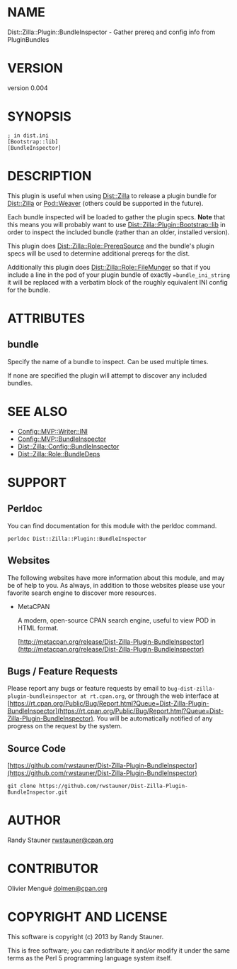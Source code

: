 # NAME

Dist::Zilla::Plugin::BundleInspector - Gather prereq and config info from PluginBundles

# VERSION

version 0.004

# SYNOPSIS

    ; in dist.ini
    [Bootstrap::lib]
    [BundleInspector]

# DESCRIPTION

This plugin is useful when using [Dist::Zilla](https://metacpan.org/pod/Dist::Zilla) to release
a plugin bundle for [Dist::Zilla](https://metacpan.org/pod/Dist::Zilla) or [Pod::Weaver](https://metacpan.org/pod/Pod::Weaver)
(others could be supported in the future).

Each bundle inspected will be loaded to gather the plugin specs.
**Note** that this means you will probably want to use
[Dist::Zilla::Plugin::Bootstrap::lib](https://metacpan.org/pod/Dist::Zilla::Plugin::Bootstrap::lib)
in order to inspect the included bundle
(rather than an older, installed version).

This plugin does [Dist::Zilla::Role::PrereqSource](https://metacpan.org/pod/Dist::Zilla::Role::PrereqSource)
and the bundle's plugin specs will be used
to determine additional prereqs for the dist.

Additionally this plugin does [Dist::Zilla::Role::FileMunger](https://metacpan.org/pod/Dist::Zilla::Role::FileMunger)
so that if you include a line in the pod of your plugin bundle
of exactly `=bundle_ini_string` it will be replaced with
a verbatim block of the roughly equivalent INI config for the bundle.

# ATTRIBUTES

## bundle

Specify the name of a bundle to inspect.
Can be used multiple times.

If none are specified the plugin will attempt to discover
any included bundles.

# SEE ALSO

- [Config::MVP::Writer::INI](https://metacpan.org/pod/Config::MVP::Writer::INI)
- [Config::MVP::BundleInspector](https://metacpan.org/pod/Config::MVP::BundleInspector)
- [Dist::Zilla::Config::BundleInspector](https://metacpan.org/pod/Dist::Zilla::Config::BundleInspector)
- [Dist::Zilla::Role::BundleDeps](https://metacpan.org/pod/Dist::Zilla::Role::BundleDeps)

# SUPPORT

## Perldoc

You can find documentation for this module with the perldoc command.

    perldoc Dist::Zilla::Plugin::BundleInspector

## Websites

The following websites have more information about this module, and may be of help to you. As always,
in addition to those websites please use your favorite search engine to discover more resources.

- MetaCPAN

    A modern, open-source CPAN search engine, useful to view POD in HTML format.

    [http://metacpan.org/release/Dist-Zilla-Plugin-BundleInspector](http://metacpan.org/release/Dist-Zilla-Plugin-BundleInspector)

## Bugs / Feature Requests

Please report any bugs or feature requests by email to `bug-dist-zilla-plugin-bundleinspector at rt.cpan.org`, or through
the web interface at [https://rt.cpan.org/Public/Bug/Report.html?Queue=Dist-Zilla-Plugin-BundleInspector](https://rt.cpan.org/Public/Bug/Report.html?Queue=Dist-Zilla-Plugin-BundleInspector). You will be automatically notified of any
progress on the request by the system.

## Source Code

[https://github.com/rwstauner/Dist-Zilla-Plugin-BundleInspector](https://github.com/rwstauner/Dist-Zilla-Plugin-BundleInspector)

    git clone https://github.com/rwstauner/Dist-Zilla-Plugin-BundleInspector.git

# AUTHOR

Randy Stauner <rwstauner@cpan.org>

# CONTRIBUTOR

Olivier Mengué <dolmen@cpan.org>

# COPYRIGHT AND LICENSE

This software is copyright (c) 2013 by Randy Stauner.

This is free software; you can redistribute it and/or modify it under
the same terms as the Perl 5 programming language system itself.
